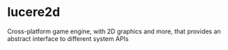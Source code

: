 # lucere2d
Cross-platform game engine, with 2D graphics and more, that provides an abstract interface to different system APIs
